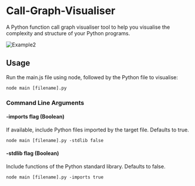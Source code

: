 # Call-Graph-Visualiser

A Python function call graph visualiser tool to help you visualise the complexity and structure of your Python programs.

![Example2](https://user-images.githubusercontent.com/41476809/139538596-ed31f372-2c31-4e9a-9bb1-871411bb8a8a.png)

## Usage
Run the main.js file using node, followed by the Python file to visualise:

    node main [filename].py

### Command Line Arguments

#### -imports flag (Boolean)
If available, include Python files imported by the target file. Defaults to true.

    node main [filename].py -stdlib false

#### -stdlib flag (Boolean)
Include functions of the Python standard library. Defaults to false.

    node main [filename].py -imports true

